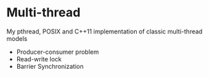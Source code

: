 # Multi-thread
My pthread, POSIX and C++11 implementation of classic multi-thread models

* Producer-consumer problem
* Read-write lock
* Barrier Synchronization
